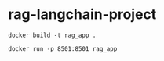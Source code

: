 # rag-langchain-project

```
docker build -t rag_app .
```

```
docker run -p 8501:8501 rag_app
```

